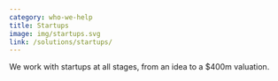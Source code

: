 ```yaml
---
category: who-we-help
title: Startups
image: img/startups.svg
link: /solutions/startups/
---
```


We work with startups at all stages, from an idea to a $400m valuation.
